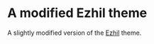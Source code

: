 # A modified Ezhil theme

A slightly modified version of the [Ezhil] theme.

[Ezhil]: https://github.com/vividvilla/ezhil

